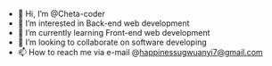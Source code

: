 - 👋 Hi, I’m @Cheta-coder
- 👀 I’m interested in Back-end web development
- 🌱 I’m currently learning Front-end web development
- 💞️ I’m looking to collaborate on software developing
- 📫 How to reach me via e-mail @happinessugwuanyi7@gmail.com

<!---
Cheta-coder/Cheta-coder is a ✨ special ✨ repository because its `README.md` (this file) appears on your GitHub profile.
You can click the Preview link to take a look at your changes.
--->
